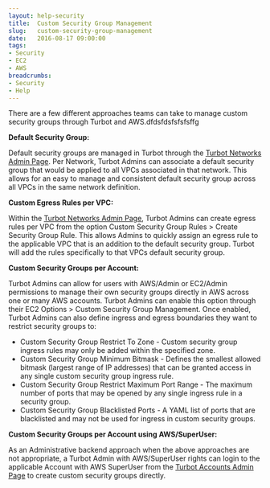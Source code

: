 ```yaml
---
layout: help-security
title:  Custom Security Group Management
slug:   custom-security-group-management
date:   2016-08-17 09:00:00
tags:
- Security
- EC2
- AWS
breadcrumbs:
- Security
- Help
---
```


There are a few different approaches teams can take to manage custom security
groups through Turbot and AWS.dfdsfdsfsfsfsffg

**Default Security Group:**

Default security groups are managed in Turbot through the [Turbot Networks
Admin Page](/admin/networks).  Per Network, Turbot Admins can associate a
default security group that would be applied to all VPCs associated in that
network.  This allows for an easy to manage and consistent default security
group across all VPCs in the same network definition.

**Custom Egress Rules per VPC:**

Within the [Turbot Networks Admin Page](/admin/networks), Turbot Admins can
create egress rules per VPC from the option Custom Security Group Rules >
Create Security Group Rule.   This allows Admins to quickly assign an egress
rule to the applicable VPC that is an addition to the default security group.
Turbot will add the rules specifically to that VPCs default security group.

**Custom Security Groups per Account:**

Turbot Admins can allow for users with AWS/Admin or EC2/Admin permissions to
manage their own security groups directly in AWS across one or many AWS
accounts.  Turbot Admins can enable this option through their EC2 Options >
Custom Security Group Management.  Once enabled, Turbot Admins can also define
ingress and egress boundaries they want to restrict security groups to:

* Custom Security Group Restrict To Zone - Custom security group ingress rules
  may only be added within the specified zone.
* Custom Security Group Minimum Bitmask - Defines the smallest allowed bitmask
  (largest range of IP addresses) that can be granted access in any single
  custom security group ingress rule.
* Custom Security Group Restrict Maximum Port Range - The maximum number of
  ports that may be opened by any single ingress rule in a security group.
* Custom Security Group Blacklisted Ports - A YAML list of ports that are
  blacklisted and may not be used for ingress in custom security groups.

**Custom Security Groups per Account using AWS/SuperUser:**

As an Administrative backend approach when the above approaches are not
appropriate, a Turbot Admin with AWS/SuperUser rights can login to the
applicable Account with AWS SuperUser from the [Turbot Accounts Admin
Page](/admin/accounts) to create custom security groups directly.